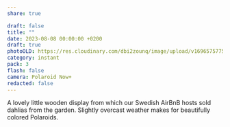```yaml
---
share: true

draft: false
title: ""
date: 2023-08-08 00:00:00 +0200
draft: true
photoOLD: https://res.cloudinary.com/dbi2zounq/image/upload/v1696575775/019_rqdx9s.jpg
category: instant
pack: 3
flash: false
camera: Polaroid Now+
redacted: false
---
```


A lovely little wooden display from which our Swedish AirBnB hosts sold dahlias from the garden. Slightly overcast weather makes for beautifully colored Polaroids.
